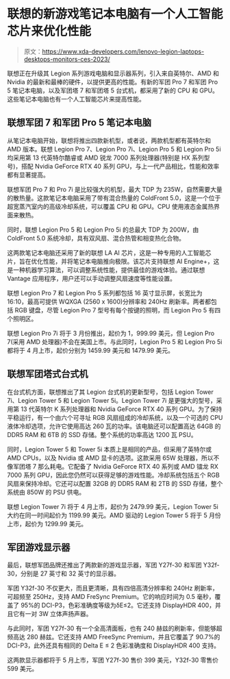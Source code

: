 # 联想的新游戏笔记本电脑有一个人工智能芯片来优化性能

> 原文：<https://www.xda-developers.com/lenovo-legion-laptops-desktops-monitors-ces-2023/>

联想正在升级其 Legion 系列游戏电脑和显示器系列，引入来自英特尔、AMD 和 Nvidia 的最新和最棒的硬件，以提供更高的性能。有新的军团 Pro 7 和军团 Pro 5 笔记本电脑，以及军团塔 7 和军团塔 5 台式机，都采用了新的 CPU 和 GPU。这些笔记本电脑也有一个人工智能芯片来提高性能。

## 联想军团 7 和军团 Pro 5 笔记本电脑

从笔记本电脑开始，联想将推出四款新机型，或者说，两款机型都有英特尔和 AMD 版本。联想 Legion Pro 7、Legion Pro 7i、Legion Pro 5 和 Legion Pro 5i 均采用第 13 代英特尔酷睿或 AMD 锐龙 7000 系列处理器(特别是 HX 系列型号)，搭配 Nvidia GeForce RTX 40 系列 GPU，与上一代产品相比，性能和效率都有显著提高。

联想军团 Pro 7 和 Pro 7i 是比较强大的机型，最大 TDP 为 235W，自然需要大量的散热量。这款笔记本电脑采用了带有混合热量的 ColdFront 5.0，这是一个位于超宽蒸汽室内的高级冷却系统，可以覆盖 CPU 和 GPU。CPU 使用液态金属热界面来散热。

同时，联想 Legion Pro 5 和 Legion Pro 5i 的总最大 TDP 为 200W，由 ColdFront 5.0 系统冷却，具有双风扇、混合热管和相变热化合物。

这两款笔记本电脑还采用了新的联想 LA AI 芯片，这是一种专用的人工智能芯片，旨在优化性能，并将笔记本电脑推向极限。该芯片支持联想 AI Engine+，这是一种机器学习算法，可以调整系统性能，提供最佳的游戏体验。通过联想 Vantage 应用程序，用户还可以手动调整风扇速度等性能设置。

联想 Legion Pro 7 和 Legion Pro 5 系列都包括 16 英寸显示屏，长宽比为 16:10，最高可提供 WQXGA (2560 x 1600)分辨率和 240Hz 刷新率。两者都包括 RGB 键盘，尽管 Legion Pro 7 型号有每个按键的照明，而 Legion Pro 5 有四个照明区。

联想 Legion Pro 7i 将于 3 月份推出，起价为 1，999.99 美元，但 Legion Pro 7(采用 AMD 处理器)不会在美国上市。与此同时，Legion Pro 5 和 Legion Pro 5i 都将于 4 月上市，起价分别为 1459.99 美元和 1479.99 美元。

## 联想军团塔式台式机

在台式机方面，联想推出了其 Legion 台式机的更新型号，包括 Legion Tower 7i、Legion Tower 5 和 Legion Tower 5i。Legion Tower 7i 是更强大的型号，采用第 13 代英特尔 K 系列处理器和 Nvidia GeForce RTX 40 系列 GPU。为了保持平稳运行，有一个由六个可寻址 RGB 风扇组成的冷却系统，以及一个可选的 CPU 液体冷却选项，允许它使用高达 260 瓦的功率。该电脑还可以配置高达 64GB 的 DDR5 RAM 和 6TB 的 SSD 存储。整个系统的功率高达 1200 瓦 PSU。

同时，Legion Tower 5 和 Tower 5i 本质上是相同的产品，但采用了英特尔或 AMD CPUs，以及 Nvidia 或 AMD 显卡的选项。这款采用 65W 处理器，所以不像军团塔 7 那么耗电。它配备了 Nvidia GeForce RTX 40 系列或 AMD 镭龙 RX 7000 系列 GPU，因此您仍然可以获得足够的游戏性能。冷却系统包括五个 RGB 风扇来保持冷却。它还可以配置 32GB 的 DDR5 RAM 和 2TB 的 SSD 存储，整个系统由 850W 的 PSU 供电。

联想 Legion Tower 7i 将于 4 月上市，起价为 2479.99 美元，Legion Tower 5i 大约在同一时间起价为 1199.99 美元。AMD 驱动的 Legion Tower 5 将于 5 月份上市，起价为 1299.99 美元。

## 军团游戏显示器

最后，联想军团品牌还推出了两款新的游戏显示器，军团 Y27f-30 和军团 Y32f-30，分别是 27 英寸和 32 英寸的显示器。

军团 Y32f-30 不仅更大，而且更清晰，具有四倍高清分辨率和 240Hz 刷新率，可超频至 250Hz，支持 AMD FreSync Premium。它的响应时间为 0.5 毫秒，覆盖了 95%的 DCI-P3，色彩准确度等级为δE≤2。它还支持 DisplayHDR 400，并且它有一对 3W 立体声扬声器。

与此同时，军团 Y27f-30 有一个全高清面板，也有 240 赫兹的刷新率，但能够超频高达 280 赫兹。它还支持 AMD FreeSync Premium，并且它覆盖了 90.7%的 DCI-P3，此外还具有相同的 Delta E ≤ 2 色彩准确度和 DisplayHDR 400 支持。

这两款显示器都将于 5 月上市，军团 Y27f-30 售价 399 美元，Y32f-30 零售价 599 美元。